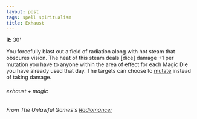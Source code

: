 ```yaml
---
layout: post
tags: spell spiritualism
title: Exhaust
---
```

**R**: 30'

You forcefully blast out a field of radiation along with hot steam that obscures vision. The heat of this steam deals [dice] damage +1 per mutation you have to anyone within the area of effect for each Magic Die you have already used that day. The targets can choose to [mutate](https://coinsandscrolls.blogspot.com/2018/01/osr-1d500-biological-mutations.html) instead of taking damage.
 
###### exhaust + magic
###### From The Unlawful Games's [Radiomancer](http://unlawfulgames.blogspot.com/2018/08/osr-radiomancer.html)
